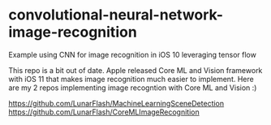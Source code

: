 # convolutional-neural-network-image-recognition
Example using CNN for image recognition in iOS 10 leveraging tensor flow

This repo is a bit out of date. 
Apple released Core ML and Vision framework with iOS 11 that makes image recognition much easier to implement. 
Here are my 2 repos implementing image recogntion with Core ML and Vision :)

https://github.com/LunarFlash/MachineLearningSceneDetection
https://github.com/LunarFlash/CoreMLImageRecognition

